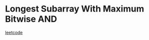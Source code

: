 Longest Subarray With Maximum Bitwise AND
=========================================
[leetcode](https://leetcode.com/problems/longest-subarray-with-maximum-bitwise-and)
